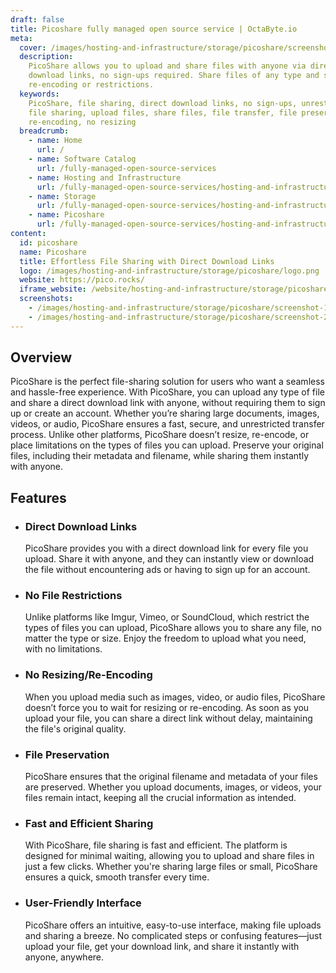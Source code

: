 ```yaml
---
draft: false
title: Picoshare fully managed open source service | OctaByte.io
meta:
  cover: /images/hosting-and-infrastructure/storage/picoshare/screenshot-1.png
  description:
    PicoShare allows you to upload and share files with anyone via direct
    download links, no sign-ups required. Share files of any type and size, with no
    re-encoding or restrictions.
  keywords:
    PicoShare, file sharing, direct download links, no sign-ups, unrestricted
    file sharing, upload files, share files, file transfer, file preservation, no
    re-encoding, no resizing
  breadcrumb:
    - name: Home
      url: /
    - name: Software Catalog
      url: /fully-managed-open-source-services
    - name: Hosting and Infrastructure
      url: /fully-managed-open-source-services/hosting-and-infrastructure
    - name: Storage
      url: /fully-managed-open-source-services/hosting-and-infrastructure/storage
    - name: Picoshare
      url: /fully-managed-open-source-services/hosting-and-infrastructure/storage/picoshare
content:
  id: picoshare
  name: Picoshare
  title: Effortless File Sharing with Direct Download Links
  logo: /images/hosting-and-infrastructure/storage/picoshare/logo.png
  website: https://pico.rocks/
  iframe_website: /website/hosting-and-infrastructure/storage/picoshare
  screenshots:
    - /images/hosting-and-infrastructure/storage/picoshare/screenshot-1.png
    - /images/hosting-and-infrastructure/storage/picoshare/screenshot-2.png
---
```


## Overview

PicoShare is the perfect file-sharing solution for users who want a seamless and hassle-free experience. With PicoShare, you can upload any type of file and share a direct download link with anyone, without requiring them to sign up or create an account. Whether you’re sharing large documents, images, videos, or audio, PicoShare ensures a fast, secure, and unrestricted transfer process. Unlike other platforms, PicoShare doesn’t resize, re-encode, or place limitations on the types of files you can upload. Preserve your original files, including their metadata and filename, while sharing them instantly with anyone.

## Features

- ### Direct Download Links

  PicoShare provides you with a direct download link for every file you upload. Share it with anyone, and they can instantly view or download the file without encountering ads or having to sign up for an account.

- ### No File Restrictions

  Unlike platforms like Imgur, Vimeo, or SoundCloud, which restrict the types of files you can upload, PicoShare allows you to share any file, no matter the type or size. Enjoy the freedom to upload what you need, with no limitations.

- ### No Resizing/Re-Encoding

  When you upload media such as images, video, or audio files, PicoShare doesn’t force you to wait for resizing or re-encoding. As soon as you upload your file, you can share a direct link without delay, maintaining the file's original quality.

- ### File Preservation

  PicoShare ensures that the original filename and metadata of your files are preserved. Whether you upload documents, images, or videos, your files remain intact, keeping all the crucial information as intended.

- ### Fast and Efficient Sharing

  With PicoShare, file sharing is fast and efficient. The platform is designed for minimal waiting, allowing you to upload and share files in just a few clicks. Whether you're sharing large files or small, PicoShare ensures a quick, smooth transfer every time.

- ### User-Friendly Interface

  PicoShare offers an intuitive, easy-to-use interface, making file uploads and sharing a breeze. No complicated steps or confusing features—just upload your file, get your download link, and share it instantly with anyone, anywhere.
